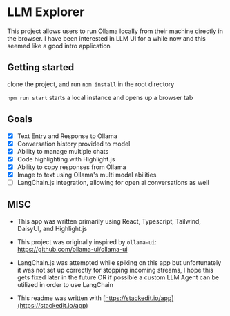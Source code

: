 
  

# LLM Explorer

This project allows users to run Ollama locally from their machine directly in the browser.
I have been interested in LLM UI for a while now and this seemed like a good intro application

## Getting started

clone the project, and run `npm install` in the root directory

`npm run start` starts a local instance and opens up a browser tab  

## Goals

 - [x] Text Entry and Response to Ollama
 - [x] Conversation history provided to model
 - [x] Ability to manage multiple chats
 - [x] Code highlighting with Highlight.js
 - [x] Ability to copy responses from Ollama
 - [x] Image to text using Ollama's multi modal abilities   
 - [ ] LangChain.js integration, allowing for open ai conversations as well

## MISC

- This app was written primarily using React, Typescript, Tailwind, DaisyUI, and Highlight.js
- This project was originally inspired by `ollama-ui`: https://github.com/ollama-ui/ollama-ui

- LangChain.js was attempted while spiking on this app but unfortunately it was not set up correctly for stopping incoming streams, I hope this gets fixed later in the future OR if possible a custom LLM Agent can be utilized in order to use LangChain
- This readme was written with [https://stackedit.io/app](https://stackedit.io/app)
